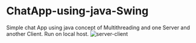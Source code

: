 # ChatApp-using-java-Swing
Simple chat App using java concept of Multithreading and one Server and another Client. Run on local host.
![server-client](https://{url})
